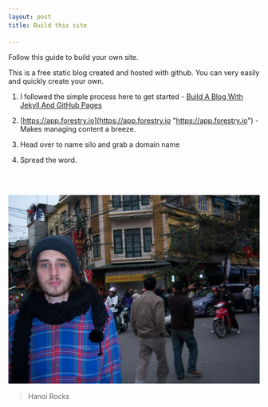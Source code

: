 ```yaml
---
layout: post
title: Build this site

---
```

Follow this guide to build your own site.

This is a free static blog created and hosted with github. You can very easily and quickly create your own.

1. I followed the simple process here to get started - [Build A Blog With Jekyll And GitHub Pages](https://www.smashingmagazine.com/2014/08/build-blog-jekyll-github-pages/ "Build A Blog With Jekyll And GitHub Pages")
2. [https://app.forestry.io](https://app.forestry.io "https://app.forestry.io") - Makes managing content a breeze.
3. Head over to name silo and grab a domain name
4. Spread the word.

   <br><br>

![](/uploads/246921_10150211887361958_5435100_n.jpg)

> Hanoi Rocks